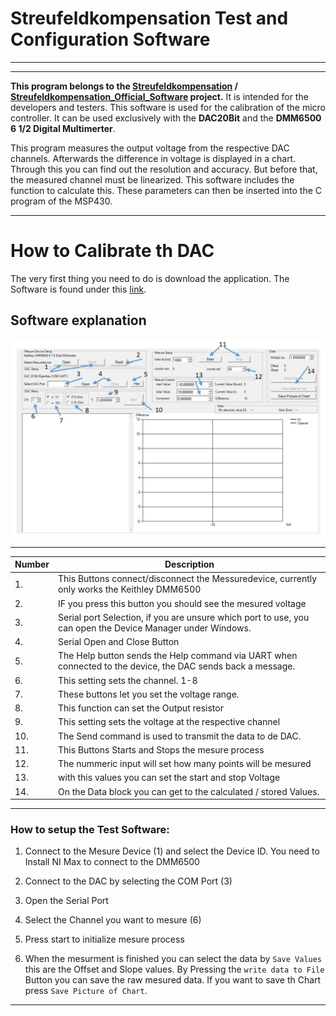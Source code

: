 # Streufeldkompensation Test and Configuration Software
***
***

**This program belongs to the [Streufeldkompensation][1] / [Streufeldkompensation_Official_Software][2]  project.** It is intended for the developers and testers. This software is used for the calibration of the micro controller. It can be used exclusively with the **DAC20Bit** and the **DMM6500 6 1/2 Digital Multimerter**. 

This program measures the output voltage from the respective DAC channels. Afterwards the difference in voltage is displayed in a chart. Through this you can find out the resolution and accuracy.  But before that, the measured channel must be linearized. This software includes the function to calculate this. These parameters can then be inserted into the C program of the MSP430.
***

# How to Calibrate th DAC
The very first thing you need to do is download the application. The Software is found under this [link][3].

## Software explanation
![Image][4]
***
Number | Description 
--- | ---
 1\. | This Buttons connect/disconnect the Messuredevice, currently only works the Keithley DMM6500
 2\. | IF you press this button you should see the mesured voltage
 3\. | Serial port Selection, if you are unsure which port to use, you can open the Device Manager under Windows. 
 4\. | Serial Open and Close Button
 5\. | The Help button sends the Help command via UART when connected to the device, the DAC sends back a message.
 6\. | This setting sets the channel. 1-8
 7\. | These buttons let you set the voltage range.
 8\. | This function can set the Output resistor
 9\. | This setting sets the voltage at the respective channel
 10\. | The Send command is used to transmit the data to de DAC.
 11\. | This Buttons Starts and Stops the mesure process
 12\. | The nummeric input will set how many points will be mesured
 13\. | with this values you can set the start and stop Voltage
 14\. | On the Data block you can get to the calculated / stored Values.

***
### How to setup the Test Software:
1. Connect to the Mesure Device (1) and select the Device ID. You need to Install NI Max to connect to the DMM6500 
2. Connect to the DAC by selecting the COM Port (3)
3. Open the Serial Port
4. Select the Channel you want to mesure (6)
5. Press start to initialize mesure process

7. When the mesurment is finished you can select the data by `Save Values` this are the Offset and Slope values. By Pressing the `write data to File` Button you can save the raw mesured data. If you want to save th Chart press `Save Picture of Chart`.

***

[1]:https://github.com/Krypt0pr0xy/Streufeldkompensation
[2]:https://github.com/Krypt0pr0xy/Streufeldkompensation_Official_Software
[3]:https://github.com/Krypt0pr0xy/Streufeldkompensation_Experimental_Test_and_Configuration_Software/blob/master/bin/Debug/TEST_Software_V3.exe
[4]:https://github.com/Krypt0pr0xy/Streufeldkompensation_Experimental_Test_and_Configuration_Software/blob/master/Streufeldkompensation_Test_and_Configuration_Software_GUI.JPG
